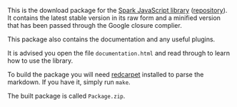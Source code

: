 This is the download package for the [Spark JavaScript library](http://sparkjs.co.uk/) ([repository](https://github.com/SparkJS/Spark)). It contains the latest stable version in its raw form and a minified version that has been passed through the Google closure complier.

This package also contains the documentation and any useful plugins.

It is advised you open the file `documentation.html` and read through to learn how to use the library.

To build the package you will need [redcarpet](https://github.com/tanoku/redcarpet) installed to parse the markdown. If you have it, simply run `make`.

The built package is called `Package.zip`.